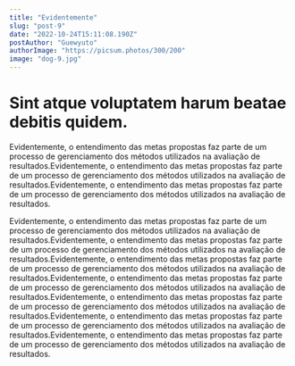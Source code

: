 ```yaml
---
title: "Evidentemente"
slug: "post-9"
date: "2022-10-24T15:11:08.190Z"
postAuthor: "Guewyuto"
authorImage: "https://picsum.photos/300/200"
image: "dog-9.jpg"
---
```

# Sint atque voluptatem harum beatae debitis quidem.
Evidentemente, o entendimento das metas propostas faz parte de um processo de gerenciamento dos métodos utilizados na avaliação de resultados.Evidentemente, o entendimento das metas propostas faz parte de um processo de gerenciamento dos métodos utilizados na avaliação de resultados.Evidentemente, o entendimento das metas propostas faz parte de um processo de gerenciamento dos métodos utilizados na avaliação de resultados.

Evidentemente, o entendimento das metas propostas faz parte de um processo de gerenciamento dos métodos utilizados na avaliação de resultados.Evidentemente, o entendimento das metas propostas faz parte de um processo de gerenciamento dos métodos utilizados na avaliação de resultados.Evidentemente, o entendimento das metas propostas faz parte de um processo de gerenciamento dos métodos utilizados na avaliação de resultados.Evidentemente, o entendimento das metas propostas faz parte de um processo de gerenciamento dos métodos utilizados na avaliação de resultados.Evidentemente, o entendimento das metas propostas faz parte de um processo de gerenciamento dos métodos utilizados na avaliação de resultados.Evidentemente, o entendimento das metas propostas faz parte de um processo de gerenciamento dos métodos utilizados na avaliação de resultados.Evidentemente, o entendimento das metas propostas faz parte de um processo de gerenciamento dos métodos utilizados na avaliação de resultados.